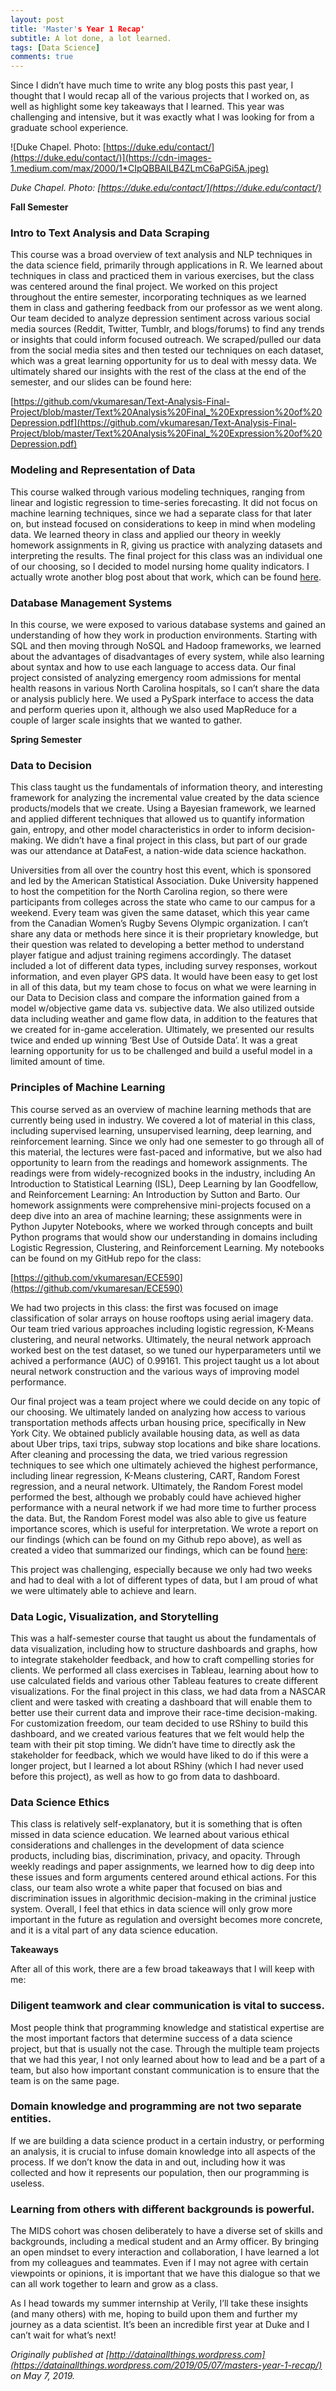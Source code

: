 ```yaml
---
layout: post
title: 'Master's Year 1 Recap'
subtitle: A lot done, a lot learned.
tags: [Data Science]
comments: true
---
```

Since I didn’t have much time to write any blog posts this past year, I thought that I would recap all of the various projects that I worked on, as well as highlight some key takeaways that I learned. This year was challenging and intensive, but it was exactly what I was looking for from a graduate school experience.

![Duke Chapel. Photo: [https://duke.edu/contact/](https://duke.edu/contact/)](https://cdn-images-1.medium.com/max/2000/1*CIpQBBAlLB4ZLmC6aPGi5A.jpeg)

*Duke Chapel. Photo: [https://duke.edu/contact/](https://duke.edu/contact/)*


**Fall Semester**

### Intro to Text Analysis and Data Scraping

This course was a broad overview of text analysis and NLP techniques in the data science field, primarily through applications in R. We learned about techniques in class and practiced them in various exercises, but the class was centered around the final project. We worked on this project throughout the entire semester, incorporating techniques as we learned them in class and gathering feedback from our professor as we went along. Our team decided to analyze depression sentiment across various social media sources (Reddit, Twitter, Tumblr, and blogs/forums) to find any trends or insights that could inform focused outreach. We scraped/pulled our data from the social media sites and then tested our techniques on each dataset, which was a great learning opportunity for us to deal with messy data. We ultimately shared our insights with the rest of the class at the end of the semester, and our slides can be found here:

[https://github.com/vkumaresan/Text-Analysis-Final-Project/blob/master/Text%20Analysis%20Final_%20Expression%20of%20Depression.pdf](https://github.com/vkumaresan/Text-Analysis-Final-Project/blob/master/Text%20Analysis%20Final_%20Expression%20of%20Depression.pdf)

### Modeling and Representation of Data

This course walked through various modeling techniques, ranging from linear and logistic regression to time-series forecasting. It did not focus on machine learning techniques, since we had a separate class for that later on, but instead focused on considerations to keep in mind when modeling data. We learned theory in class and applied our theory in weekly homework assignments in R, giving us practice with analyzing datasets and interpreting the results. The final project for this class was an individual one of our choosing, so I decided to model nursing home quality indicators. I actually wrote another blog post about that work, which can be found [here](https://datainallthings.wordpress.com/2019/01/10/nursing-home-analysis-cms-data/).

### Database Management Systems

In this course, we were exposed to various database systems and gained an understanding of how they work in production environments. Starting with SQL and then moving through NoSQL and Hadoop frameworks, we learned about the advantages of disadvantages of every system, while also learning about syntax and how to use each language to access data. Our final project consisted of analyzing emergency room admissions for mental health reasons in various North Carolina hospitals, so I can’t share the data or analysis publicly here. We used a PySpark interface to access the data and perform queries upon it, although we also used MapReduce for a couple of larger scale insights that we wanted to gather.

**Spring Semester**

### Data to Decision

This class taught us the fundamentals of information theory, and interesting framework for analyzing the incremental value created by the data science products/models that we create. Using a Bayesian framework, we learned and applied different techniques that allowed us to quantify information gain, entropy, and other model characteristics in order to inform decision-making. We didn’t have a final project in this class, but part of our grade was our attendance at DataFest, a nation-wide data science hackathon.

Universities from all over the country host this event, which is sponsored and led by the American Statistical Association. Duke University happened to host the competition for the North Carolina region, so there were participants from colleges across the state who came to our campus for a weekend. Every team was given the same dataset, which this year came from the Canadian Women’s Rugby Sevens Olympic organization. I can’t share any data or methods here since it is their proprietary knowledge, but their question was related to developing a better method to understand player fatigue and adjust training regimens accordingly. The dataset included a lot of different data types, including survey responses, workout information, and even player GPS data. It would have been easy to get lost in all of this data, but my team chose to focus on what we were learning in our Data to Decision class and compare the information gained from a model w/objective game data vs. subjective data. We also utilized outside data including weather and game flow data, in addition to the features that we created for in-game acceleration. Ultimately, we presented our results twice and ended up winning ‘Best Use of Outside Data’. It was a great learning opportunity for us to be challenged and build a useful model in a limited amount of time.

### Principles of Machine Learning

This course served as an overview of machine learning methods that are currently being used in industry. We covered a lot of material in this class, including supervised learning, unsupervised learning, deep learning, and reinforcement learning. Since we only had one semester to go through all of this material, the lectures were fast-paced and informative, but we also had opportunity to learn from the readings and homework assignments. The readings were from widely-recognized books in the industry, including An Introduction to Statistical Learning (ISL), Deep Learning by Ian Goodfellow, and Reinforcement Learning: An Introduction by Sutton and Barto. Our homework assignments were comprehensive mini-projects focused on a deep dive into an area of machine learning; these assignments were in Python Jupyter Notebooks, where we worked through concepts and built Python programs that would show our understanding in domains including Logistic Regression, Clustering, and Reinforcement Learning. My notebooks can be found on my GitHub repo for the class:

[https://github.com/vkumaresan/ECE590](https://github.com/vkumaresan/ECE590)

We had two projects in this class: the first was focused on image classification of solar arrays on house rooftops using aerial imagery data. Our team tried various approaches including logistic regression, K-Means clustering, and neural networks. Ultimately, the neural network approach worked best on the test dataset, so we tuned our hyperparameters until we achived a performance (AUC) of 0.99161. This project taught us a lot about neural network construction and the various ways of improving model performance.

Our final project was a team project where we could decide on any topic of our choosing. We ultimately landed on analyzing how access to various transportation methods affects urban housing price, specifically in New York City. We obtained publicly available housing data, as well as data about Uber trips, taxi trips, subway stop locations and bike share locations. After cleaning and processing the data, we tried various regression techniques to see which one ultimately achieved the highest performance, including linear regression, K-Means clustering, CART, Random Forest regression, and a neural network. Ultimately, the Random Forest model performed the best, although we probably could have achieved higher performance with a neural network if we had more time to further process the data. But, the Random Forest model was also able to give us feature importance scores, which is useful for interpretation. We wrote a report on our findings (which can be found on my Github repo above), as well as created a video that summarized our findings, which can be found [here](https://youtu.be/Fbon8qOrJeA):

This project was challenging, especially because we only had two weeks and had to deal with a lot of different types of data, but I am proud of what we were ultimately able to achieve and learn.

### Data Logic, Visualization, and Storytelling

This was a half-semester course that taught us about the fundamentals of data visualization, including how to structure dashboards and graphs, how to integrate stakeholder feedback, and how to craft compelling stories for clients. We performed all class exercises in Tableau, learning about how to use calculated fields and various other Tableau features to create different visualizations. For the final project in this class, we had data from a NASCAR client and were tasked with creating a dashboard that will enable them to better use their current data and improve their race-time decision-making. For customization freedom, our team decided to use RShiny to build this dashboard, and we created various features that we felt would help the team with their pit stop timing. We didn’t have time to directly ask the stakeholder for feedback, which we would have liked to do if this were a longer project, but I learned a lot about RShiny (which I had never used before this project), as well as how to go from data to dashboard.

### Data Science Ethics

This class is relatively self-explanatory, but it is something that is often missed in data science education. We learned about various ethical considerations and challenges in the development of data science products, including bias, discrimination, privacy, and opacity. Through weekly readings and paper assignments, we learned how to dig deep into these issues and form arguments centered around ethical actions. For this class, our team also wrote a white paper that focused on bias and discrimination issues in algorithmic decision-making in the criminal justice system. Overall, I feel that ethics in data science will only grow more important in the future as regulation and oversight becomes more concrete, and it is a vital part of any data science education.

**Takeaways**

After all of this work, there are a few broad takeaways that I will keep with me:

### Diligent teamwork and clear communication is vital to success.

Most people think that programming knowledge and statistical expertise are the most important factors that determine success of a data science project, but that is usually not the case. Through the multiple team projects that we had this year, I not only learned about how to lead and be a part of a team, but also how important constant communication is to ensure that the team is on the same page.

### Domain knowledge and programming are not two separate entities.

If we are building a data science product in a certain industry, or performing an analysis, it is crucial to infuse domain knowledge into all aspects of the process. If we don’t know the data in and out, including how it was collected and how it represents our population, then our programming is useless.

### Learning from others with different backgrounds is powerful.

The MIDS cohort was chosen deliberately to have a diverse set of skills and backgrounds, including a medical student and an Army officer. By bringing an open mindset to every interaction and collaboration, I have learned a lot from my colleagues and teammates. Even if I may not agree with certain viewpoints or opinions, it is important that we have this dialogue so that we can all work together to learn and grow as a class.

As I head towards my summer internship at Verily, I’ll take these insights (and many others) with me, hoping to build upon them and further my journey as a data scientist. It’s been an incredible first year at Duke and I can’t wait for what’s next!

*Originally published at [http://datainallthings.wordpress.com](https://datainallthings.wordpress.com/2019/05/07/masters-year-1-recap/) on May 7, 2019.*
